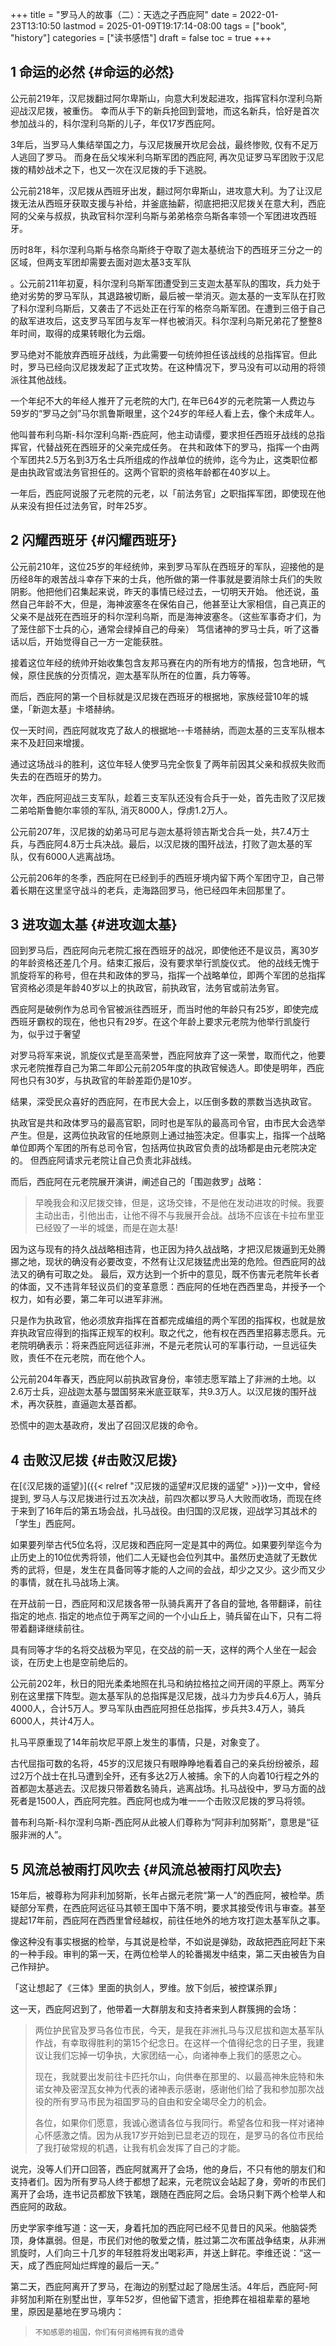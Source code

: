+++
title = "罗马人的故事（二）：天选之子西庇阿"
date = 2022-01-23T13:10:50
lastmod = 2025-01-09T19:17:14-08:00
tags = ["book", "history"]
categories = ["读书感悟"]
draft = false
toc = true
+++

## <span class="section-num">1</span> 命运的必然 {#命运的必然}

公元前219年，汉尼拨翻过阿尔卑斯山，向意大利发起进攻，指挥官科尔涅利乌斯迎战汉尼拨，被重伤。
幸而从手下的新兵抢回到营地，而这名新兵，恰好是首次参加战斗的，科尔涅利乌斯的儿子，年仅17岁西庇阿。

3年后，当罗马人集结举国之力，与汉尼拨展开坎尼会战，最终惨败, 仅有不足万人逃回了罗马。
而身在岳父埃米利乌斯军团的西庇阿, 再次见证罗马军团败于汉尼拨的精妙战术之下，也又一次在汉尼拨的手下逃脱。

公元前218年，汉尼拨从西班牙出发，翻过阿尔卑斯山，进攻意大利。为了让汉尼拨无法从西班牙获取支援与补给，并釜底抽薪，彻底把把汉尼拨关在意大利，西庇阿的父亲与叔叔，执政官科尔涅利乌斯与弟弟格奈乌斯各率领一个军团进攻西班牙。

历时8年，科尔涅利乌斯与格奈乌斯终于夺取了迦太基统治下的西班牙三分之一的区域，但两支军团却需要去面对迦太基3支军队

。公元前211年初夏，科尔涅利乌斯军团遭受到三支迦太基军队的围攻，兵力处于绝对劣势的罗马军队，其退路被切断，最后被一举消灭。迦太基的一支军队在打败了科尔涅利乌斯后，又袭击了不远处正在行军的格奈乌斯军团。在遭到三倍于自己的敌军进攻后，这支罗马军团与友军一样也被消灭。科尔涅利乌斯兄弟花了整整8年时间，取得的成果转眼化为云烟。

罗马绝对不能放弃西班牙战线，为此需要一句统帅担任该战线的总指挥官。但此时，罗马已经向汉尼拨发起了正式攻势。在这种情况下，罗马没有可以动用的将领派往其他战线。

一个年纪不大的年经人推开了元老院的大门, 在年已64岁的元老院第一人费边与59岁的“罗马之剑”马尔凯鲁斯眼里，这个24岁的年经人看上去，像个未成年人。

他叫普布利乌斯-科尔涅利乌斯-西庇阿，他主动请缨，要求担任西班牙战线的总指挥官，代替战死在西班牙的父亲完成任务。
在共和政体下的罗马，指挥一个由两个军团共2.5万名到3万名士兵所组成的作战单位的统帅，迄今为止，这类职位都是由执政官或法务官担任的。这两个官职的资格年龄都在40岁以上。

一年后，西庇阿说服了元老院的元老，以「前法务官」之职指挥军团，即使现在他从来没有担任过法务官，时年25岁。


## <span class="section-num">2</span> 闪耀西班牙 {#闪耀西班牙}

公元前210年，这位25岁的年经统帅，来到罗马军队在西班牙的军队，迎接他的是历经8年的艰苦战斗幸存下来的士兵，他所做的第一件事就是要消除士兵们的失败阴影。他把他们召集起来说，昨天的事情已经过去，一切明天开始。
他还说，虽然自己年龄不大，但是，海神波塞冬在保佑自己，他甚至让大家相信，自己真正的父亲不是战死在西班牙的科尔涅利乌斯，而是海神波塞冬。（这些军事奇才们，为了笼住部下士兵的心，通常会绿掉自己的母亲）
笃信诸神的罗马士兵，听了这番话以后，开始觉得自己一方一定能获胜。

接着这位年经的统帅开始收集包含友邦马赛在内的所有地方的情报，包含地研，气候，原住民族的分页情况，迦太基军队所在的位置，兵力等等。

而后，西庇阿的第一个目标就是汉尼拨在西班牙的根据地，家族经营10年的城堡，「新迦太基」卡塔赫纳。

仅一天时间，西庇阿就攻克了敌人的根据地--卡塔赫纳，而迦太基的三支军队根本来不及赶回来增援。

通过这场战斗的胜利，这位年轻人使罗马完全恢复了两年前因其父亲和叔叔失败而失去的在西班牙的势力。

次年，西庇阿迎战三支军队，趁着三支军队还没有合兵于一处，首先击败了汉尼拨二弟哈斯鲁鲍尔率领的军队, 消灭8000人，俘虏1.2万人。

公元前207年，汉尼拨的幼弟马可尼与迦太基将领吉斯戈合兵一处，共7.4万士兵，与西庇阿4.8万士兵决战。最后，以汉尼拨的围歼战法，打败了迦太基的军队，仅有6000人逃离战场。

公元前206年的冬季，西庇阿在已经到手的西班牙境内留下两个军团守卫，自己带着长期在这里坚守战斗的老兵，走海路回罗马，他已经四年未回那里了。


## <span class="section-num">3</span> 进攻迦太基 {#进攻迦太基}

回到罗马后，西庇阿向元老院汇报在西班牙的战况，即使他还不是议员，离30岁的年龄资格还差几个月。结束汇报后，没有要求举行凯旋仪式。
他的战线无愧于凯旋将军的称号，但在共和政体的罗马，指挥一个战略单位，即两个军团的总指挥官资格必须是年龄40岁以上的执政官，前执政官，法务官或前法务官。

西庇阿是破例作为总司令官被派往西班牙，而当时他的年龄只有25岁，即使完成西班牙霸权的现在，他也只有29岁。在这个年龄上要求元老院为他举行凯旋行为，似乎过于奢望

对罗马将军来说，凯旋仪式是至高荣誉，西庇阿放弃了这一荣誉，取而代之，他要求元老院推荐自己为第二年即公元前205年度的执政官候选人。即使是明年，西庇阿也只有30岁，与执政官的年龄差距仍是10岁。

结果，深受民众喜好的西庇阿，在市民大会上，以压倒多数的票数当选执政官。

执政官是共和政体罗马的最高官职，同时也是军队的最高司令官，由市民大会选举产生。但是，这两位执政官的任地原则上通过抽签决定。但事实上，指挥一个战略单位即两个军团的所有总司令官，包括两位执政官负责的战场都是由元老院决定的。 但西庇阿请求元老院让自己负责北非战线。

而后，西庇阿在元老院展开演讲，阐述自己的「围迦救罗」战略：

> 早晚我会和汉尼拨交锋，但是，这场交锋，不是他在发动进攻的时候。我要主动出击，引他出击，让他不得不与我展开会战。战场不应该在卡拉布里亚已经毁了一半的城堡，而是在迦太基!

因为这与现有的持久战战略相违背，也正因为持久战战略，才把汉尼拨逼到无处腾挪之地，现状的确没有必要改变，不然有让汉尼拨猛虎出笼的危险。但西庇阿的战法又的确有可取之处。
最后，双方达到一个折中的意见，既不伤害元老院年长者的体面，又不违背年轻议员们的变革意愿：西庇阿的任地在西西里岛，并授予一个权力，如有必要，第二年可以进军非洲。

只是作为执政官，他必须放弃指挥在首都完成编组的两个军团的指挥权，也就是放弃执政官应得到的指挥正规军的权利。取之代之，他有权在西西里招募志愿兵。元老院明确表示：将来西庇阿远征非洲，不是元老院认可的军事行动，一旦远征失败，责任不在元老院，而在他个人。

公元前204年春天，西庇阿以前执政官身份，率领志愿军踏上了非洲的土地。以2.6万士兵，迎战迦太基与盟国努来米底亚联军，共9.3万人。以汉尼拨的围歼战术，再次获胜，直逼迦太基首都。

恐慌中的迦太基政府，发出了召回汉尼拨的命令。


## <span class="section-num">4</span> 击败汉尼拨 {#击败汉尼拨}

在[《汉尼拨的遥望》]({{< relref "汉尼拨的遥望#汉尼拨的遥望" >}})一文中，曾经提到, 罗马人与汉尼拨进行过五次决战，前四次都以罗马人大败而收场，而现在终于来到了16年后的第五场会战，扎马战役。由归国的汉尼拨，迎战学习其战术的「学生」西庇阿。

如果要列举古代5位名将，汉尼拨和西庇阿一定是其中的两位。如果要列举迄今为止历史上的10位优秀将领，他们二人无疑也会位列其中。虽然历史造就了无数优秀的武将，但是，发生在具备同等才能的人之间的会战，却少之又少。这少而又少的事情，就在扎马战场上演。

在开战前一日，西庇阿和汉尼拨各带一队骑兵离开了各自的营地, 各带翻译，前往指定的地点. 指定的地点位于两军之间的一个小山丘上，骑兵留在山下，只有二将带着翻译继续前往。

具有同等才华的名将交战极为罕见，在交战的前一天，这样的两个人坐在一起会谈，在历史上也是空前绝后的。

公元前202年，秋日的阳光柔柔地照在扎马和纳拉格拉之间开阔的平原上。两军分别在这里摆下阵型。迦太基军队的总指挥是汉尼拨，战斗力为步兵4.6万人，骑兵4000人，合计5万人。罗马军队由西庇阿担任总指挥，步兵共3.4万人，骑兵6000人，共计4万人。

扎马平原重现了14年前坎尼平原上发生的事情，只是，对象变了。

古代屈指可数的名将，45岁的汉尼拨只有眼睁睁地看着自己的亲兵纷纷被杀，超过2万个战士在扎马遭到全歼，还有多达2万人被捕。余下的人向着10行程之外的首都迦太基逃去。汉尼拨只带着数名骑兵，逃离战场。扎马战役中，罗马方面的战死者是1500人，西庇阿完胜。西庇阿也成为唯一一个击败汉尼拨的罗马将领。

普布利乌斯-科尔涅利乌斯-西庇阿从此被人们尊称为“阿非利加努斯”，意思是“征服非洲的人”。


## <span class="section-num">5</span> 风流总被雨打风吹去 {#风流总被雨打风吹去}

15年后，被尊称为阿非利加努斯，长年占据元老院“第一人”的西庇阿，被检举。质疑部分军费，在西庇阿远征马其顿王国中下落不明，要求其接受传讯与审查。甚至提起17年前，西庇阿在西西里曾经越权，前往任地外的地方攻打迦太基军队之事。

像这种没有事实根据的检举，与其说是检举，不如说是弹劾，政敌把西庇阿赶下来的一种手段。审判的第一天，在两位检举人的轮番揭发中结束，第二天由被告为自己作辩护。

「这让想起了《三体》里面的执剑人，罗维。放下剑后，被控谋杀罪」

这一天，西庇阿迟到了，他带着一大群朋友和支持者来到人群簇拥的会场：

> 两位护民官及罗马各位市民，今天，是我在非洲扎马与汉尼拔和迦太基军队作战，有幸取得胜利的第15个纪念日。在这样一个值得纪念的日子里，我建议让我们忘掉一切争执，大家团结一心，向诸神奉上我们的感恩之心。
>
> 现在，我就要出发前往卡匹托尔山，向供奉在那里的、以最高神朱庇特和朱诺女神及密涅瓦女神为代表的诸神表示感谢，感谢他们给了我和参加那次战役的所有罗马市民为祖国罗马的自由和安全竭尽全力的机会。
>
> 各位，如果你们愿意，我诚心邀请各位与我同行。希望各位和我一样对诸神心怀感激之情。因为从我17岁开始到已显老迈的现在，是罗马的各位市民给了我打破常规的机遇，让我有机会发挥了自己的才能。

说完，没等人们开口回答，西庇阿就离开了会场，他的身后，不只有他的朋友们和支持者们。因为所有罗马人终于都想了起来，元老院议会站起了身，旁听的市民们离开了会场，连书记员都放下铁笔，跟随在西庇阿之后。会场只剩下两个检举人和西庇阿的政敌。

历史学家李维写道：这一天，身着托加的西庇阿已经不见昔日的风采。他脑袋秃顶，身体羸弱。但是，市民们对他的敬爱之情，胜过第二次布匿战争结束，从非洲凯旋时，人们向三十几岁的年轻胜将发出喝彩声，并送上鲜花。李维还说：“这一天，成了西庇阿灿烂辉煌的最后一天。”

第二天，西庇阿离开了罗马，在海边的别墅过起了隐居生活。4年后，西庇阿-阿非努加利斯在别墅出世，享年52岁，但他留下遗言，拒绝葬在祖祖辈辈的墓地里，原因是墓地在罗马境内：

> `不知感恩的祖国，你们有何资格拥有我的遗骨`
